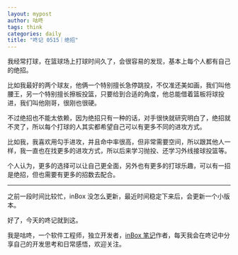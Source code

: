 ```yaml
---
layout: mypost
author: 咕咚
tags: think
categories: daily
title: "咚记 0515｜绝招"
---
```




我经常打球，在篮球场上打球时间久了，会很容易的发现，基本上每个人都有自己的绝招。

比如我最好的两个球友，他俩一个特别擅长急停跳投，不仅准还美如画，我们叫他腰王，另一个特别擅长擦板投篮，只要给到合适的角度，他总能借着篮板将球投进，我们叫他刚哥，很刚也很硬。

不过绝招也不能太依赖，因为绝招只有一种的话，对手很快就研究明白了，绝招就不灵了，所以每个打球的人其实都希望自己可以有更多不同的进攻方式。

比如我，我喜欢用勾手进攻，并且命中率很高，但非常需要空间，所以跟其他人一样，我一直也在找更多的进攻方式，所以后来学习抛投、还学习外线接球投篮等。

个人认为，更多的选择可以让自己更全面，另外也有更多的打球乐趣，可以有一招是绝招，但也需要有更多的招数去配合。

---

之前一段时间比较忙，inBox 没怎么更新，最近时间稳定下来后，会更新一个小版本。

好了，今天的咚记就到这。

我是咕咚，一个软件工程师，独立开发者，[inBox 笔记](https://mp.weixin.qq.com/s/l-EZl5MsXh-Y4uTbPAy80Q)作者，每天我会在咚记中分享自己的开发思考和日常感悟，欢迎关注。